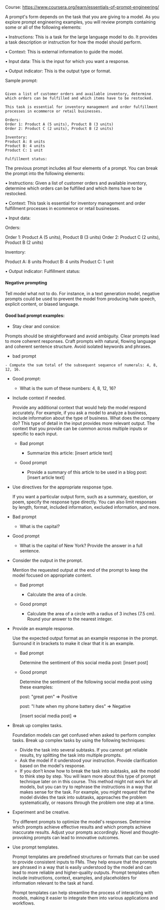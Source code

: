 Course: https://www.coursera.org/learn/essentials-of-prompt-engineering/


A prompt's form depends on the task that you are giving to a model. As you explore prompt engineering examples, you will review prompts containing some or all of the following elements:

• Instructions: This is a task for the large language model to do. It provides a task description or instruction for how the model should perform.

• Context: This is external information to guide the model.

• Input data: This is the input for which you want a response.

• Output indicator: This is the output type or format.

Sample prompt:

``` 

Given a list of customer orders and available inventory, determine which orders can be fulfilled and which items have to be restocked.

This task is essential for inventory management and order fulfillment processes in ecommerce or retail businesses.

Orders:
Order 1: Product A (5 units), Product B (3 units)
Order 2: Product C (2 units), Product B (2 units)

Inventory:
Product A: 8 units
Product B: 4 units
Product C: 1 unit

Fulfillment status:
```

The previous prompt includes all four elements of a prompt. You can break the prompt into the following elements:

• Instructions: Given a list of customer orders and available inventory, determine which orders can be fulfilled and which items have to be restocked.

• Context: This task is essential for inventory management and order fulfillment processes in ecommerce or retail businesses.

• Input data:

Orders:

Order 1: Product A (5 units), Product B (3 units)
Order 2: Product C (2 units), Product B (2 units)

Inventory:

Product A: 8 units
Product B: 4 units
Product C: 1 unit

• Output indicator: Fulfillment status: 


#### Negative prompting

Tell model what not to do. For instance, in a text generation model, negative prompts could be used to prevent the model from 
producing hate speech, explicit content, or biased language.



#### Good bad prompt examples:

- Stay clear and consice:

Prompts should be straightforward and avoid ambiguity. Clear prompts lead to more coherent responses. 
Craft prompts with natural, flowing language and coherent sentence structure. Avoid isolated keywords and phrases.

  -  bad prompt

    - Compute the sum total of the subsequent sequence of numerals: 4, 8, 12, 16.

  - Good prompt:

    - What is the sum of these numbers: 4, 8, 12, 16?

- Include context if needed.

  Provide any additional context that would help the model respond accurately.
  For example, if you ask a model to analyze a business, include information about the type of business. What does the company do?
  This type of detail in the input provides more relevant output. The context that you provide can be common
  across multiple inputs or specific to each input.

  - Bad prompt

    -  Summarize this article: [insert article text]


  - Good prompt

    -  Provide a summary of this article to be used in a blog post: [insert article text]
   
-  Use directives for the appropriate response type.

   If you want a particular output form, such as a summary, question, or poem, specify the response type directly.
    You can also limit responses by length, format, included information, excluded information, and more.

  -  Bad prompt

      - What is the capital?

  -  Good prompt

      - What is the capital of New York? Provide the answer in a full sentence.

- Consider the output in the prompt.

  Mention the requested output at the end of the prompt to keep the model focused on appropriate content.

  -  Bad prompt

      - Calculate the area of a circle.

  -  Good prompt

      - Calculate the area of a circle with a radius of 3 inches (7.5 cm). Round your answer to the nearest integer.

 - Provide an example response.

    Use the expected output format as an example response in the prompt. Surround it in brackets to make it clear that it is an example.

   - Bad prompt

      Determine the sentiment of this social media post: [insert post]

   -  Good prompt

        Determine the sentiment of the following social media post using these examples:
      
        post: "great pen" => Positive
      
        post: "I hate when my phone battery dies" => Negative
      
        [insert social media post] =>

- Break up complex tasks.

  Foundation models can get confused when asked to perform complex tasks. Break up complex tasks by using the following techniques:

    - Divide the task into several subtasks. If you cannot get reliable results, try splitting the task into multiple prompts.
    - Ask the model if it understood your instruction. Provide clarification based on the model's response.
    - If you don’t know how to break the task into subtasks, ask the model to think step by step. You will learn more about this type of prompt technique later on in this course. This method might not work for all models, but you can try to rephrase the instructions in a way that makes sense for the task. For example, you might request that the model divides the task into subtasks, approaches the problem systematically, or reasons through the problem one step at a time.

- Experiment and be creative.

    Try different prompts to optimize the model's responses. Determine which prompts achieve effective results and which prompts achieve inaccurate results. Adjust your prompts accordingly. Novel and thought-provoking prompts can lead to innovative outcomes.

- Use prompt templates.

  Prompt templates are predefined structures or formats that can be used to provide consistent inputs to FMs. They help ensure that the prompts are phrased in a way that is easily understood by the model and can lead to more reliable and higher-quality outputs. Prompt templates often include instructions, context, examples, and placeholders for information relevant to the task at hand.

  Prompt templates can help streamline the process of interacting with models, making it easier to integrate them into various applications and workflows.
